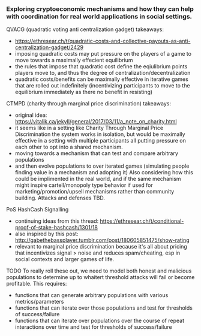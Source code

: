 ### Exploring cryptoeconomic mechanisms and how they can help with coordination for real world applications in social settings.

QVACG (quadratic voting anti centralization gadget) takeaways:
- https://ethresear.ch/t/quadratic-costs-and-collective-payouts-as-anti-centralization-gadget/2429
- imposing quadratic costs may put pressure on the players of a game to move towards a maximally effecient equilibrium
- the rules that impose that quadratic cost define the eqiulibrium points players move to, and thus the degree of centralization/decentralization
- quadratic costs/benefits can be maximally effective in iterative games that are rolled out indefinitely (incentivizing participants to move to the equilibrium immediately as there no benefit in resisting)

CTMPD (charity through marginal price discrimination) takeaways:
- original idea: https://vitalik.ca/jekyll/general/2017/03/11/a_note_on_charity.html
- it seems like in a setting like Charity Through Marginal Price Discrimination the system works in isolation, but would be maximally effective in a setting with multiple participants all putting pressure on each other to opt into a shared mechanism. 
- moving towards a mechanism that can test and compare arbitrary populations
- and then evolve populations to over iterated games (simulating people finding value in a mechanism and adopting it)
Also considering how this could be implimented in the real world, and if the same mechanism might inspire cartell/monopoly type behavior if used for marketing/promotion/upsell mechanisms rather than community building. Attacks and defenses TBD.

PoS HashCash Signalling
- continuing ideas from this thread: https://ethresear.ch/t/conditional-proof-of-stake-hashcash/1301/18
- also inspired by this post: http://gabethebassplayer.tumblr.com/post/180605851475/show-rating
- relevant to marginal price discrimination because it's all about pricing that incentivizes signal > noise and reduces spam/cheating, esp in social contexts and larger games of life.


TODO
To really roll these out, we need to model both honest and malicious populations to determine up to whaitert threshold attacks will fail or become profitable. This requires:
- functions that can generate arbitrary populations with various metrics/parameters
- functions that can iterate over those populations and test for thresholds of success/failure
- functions that can iterate over populations over the course of repeat interactions over time and test for thresholds of success/failure
